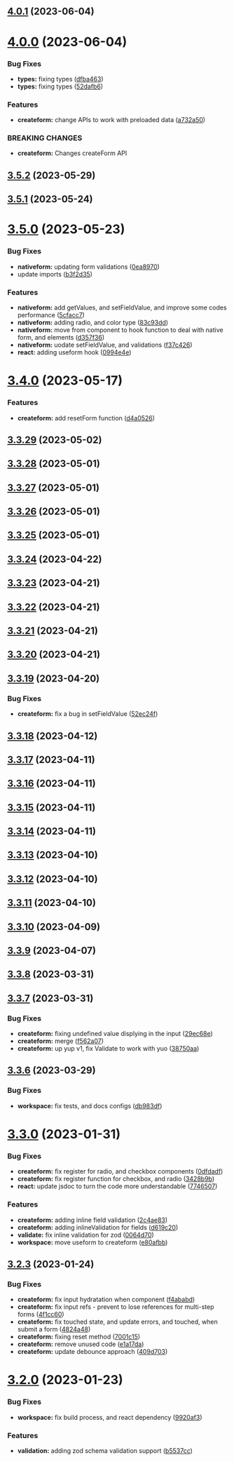 ## [4.0.1](https://github.com/jucian0/createform/compare/v4.0.0...v4.0.1) (2023-06-04)



# [4.0.0](https://github.com/jucian0/createform/compare/v3.5.2...v4.0.0) (2023-06-04)


### Bug Fixes

* **types:** fixing types ([dfba463](https://github.com/jucian0/createform/commit/dfba4633458757da85f70ab7d94403343f092cad))
* **types:** fixing types ([52dafb6](https://github.com/jucian0/createform/commit/52dafb646d2805e5226aac99a3464680284136ab))


### Features

* **createform:** change APIs to work with preloaded data ([a732a50](https://github.com/jucian0/createform/commit/a732a5017330f6f7438e1ed7018de01b37477dda))


### BREAKING CHANGES

* **createform:** Changes createForm API



## [3.5.2](https://github.com/jucian0/createform/compare/v3.5.1...v3.5.2) (2023-05-29)



## [3.5.1](https://github.com/jucian0/createform/compare/v3.5.0...v3.5.1) (2023-05-24)



# [3.5.0](https://github.com/jucian0/createform/compare/v3.4.0...v3.5.0) (2023-05-23)


### Bug Fixes

* **nativeform:** updating form validations ([0ea8970](https://github.com/jucian0/createform/commit/0ea8970bcecfd377b090d16d6e2cc4b9c2ec10e6))
* update imports ([b3f2d35](https://github.com/jucian0/createform/commit/b3f2d3534fdccc0ba3137481c7c73e03eda9d634))


### Features

* **nativeform:** add getValues, and setFieldValue, and improve some codes performance ([5cfacc7](https://github.com/jucian0/createform/commit/5cfacc7ccc1a302f3c719a2b2cab9ea1ef8e92a1))
* **nativeform:** adding radio, and color type ([83c93dd](https://github.com/jucian0/createform/commit/83c93dde4c4be7e517e8a71a60f2f252d559d57b))
* **nativeform:** move from component to hook function to deal with native form, and elements ([d357f36](https://github.com/jucian0/createform/commit/d357f367ee4802147671b350c28e56d3c57098ca))
* **nativeform:** uodate setFieldValue, and validations ([f37c426](https://github.com/jucian0/createform/commit/f37c4267c06e92eabb921ac2f6f365b9f14fdbfb))
* **react:** adding useform hook ([0994e4e](https://github.com/jucian0/createform/commit/0994e4e86d1678112893cdda663acad0d99f7098))



# [3.4.0](https://github.com/jucian0/createform/compare/v3.3.29...v3.4.0) (2023-05-17)


### Features

* **createform:** add resetForm function ([d4a0526](https://github.com/jucian0/createform/commit/d4a052615052e1aa57b4360c24e6a422b9714df5))



## [3.3.29](https://github.com/jucian0/createform/compare/v3.3.28...v3.3.29) (2023-05-02)



## [3.3.28](https://github.com/jucian0/createform/compare/v3.3.27...v3.3.28) (2023-05-01)



## [3.3.27](https://github.com/jucian0/createform/compare/v3.3.26...v3.3.27) (2023-05-01)



## [3.3.26](https://github.com/jucian0/createform/compare/v3.3.25...v3.3.26) (2023-05-01)



## [3.3.25](https://github.com/jucian0/createform/compare/v3.3.24...v3.3.25) (2023-05-01)



## [3.3.24](https://github.com/jucian0/createform/compare/v3.3.23...v3.3.24) (2023-04-22)



## [3.3.23](https://github.com/jucian0/createform/compare/v3.3.22...v3.3.23) (2023-04-21)



## [3.3.22](https://github.com/jucian0/createform/compare/v3.3.21...v3.3.22) (2023-04-21)



## [3.3.21](https://github.com/jucian0/createform/compare/v3.3.20...v3.3.21) (2023-04-21)



## [3.3.20](https://github.com/jucian0/createform/compare/v3.3.19...v3.3.20) (2023-04-21)



## [3.3.19](https://github.com/jucian0/createform/compare/v3.3.18...v3.3.19) (2023-04-20)


### Bug Fixes

* **createform:** fix a bug in setFieldValue ([52ec24f](https://github.com/jucian0/createform/commit/52ec24f55a0a6e10757e686a06af8fdf13a598d2))



## [3.3.18](https://github.com/jucian0/createform/compare/v3.3.17...v3.3.18) (2023-04-12)



## [3.3.17](https://github.com/jucian0/createform/compare/v3.3.16...v3.3.17) (2023-04-11)



## [3.3.16](https://github.com/jucian0/createform/compare/v3.3.15...v3.3.16) (2023-04-11)



## [3.3.15](https://github.com/jucian0/createform/compare/v3.3.14...v3.3.15) (2023-04-11)



## [3.3.14](https://github.com/jucian0/createform/compare/v3.3.13...v3.3.14) (2023-04-11)



## [3.3.13](https://github.com/jucian0/createform/compare/v3.3.12...v3.3.13) (2023-04-10)



## [3.3.12](https://github.com/jucian0/createform/compare/v3.3.11...v3.3.12) (2023-04-10)



## [3.3.11](https://github.com/jucian0/createform/compare/v3.3.10...v3.3.11) (2023-04-10)



## [3.3.10](https://github.com/jucian0/createform/compare/v3.3.9...v3.3.10) (2023-04-09)



## [3.3.9](https://github.com/jucian0/createform/compare/v3.3.8...v3.3.9) (2023-04-07)



## [3.3.8](https://github.com/jucian0/createform/compare/v3.3.7...v3.3.8) (2023-03-31)



## [3.3.7](https://github.com/jucian0/createform/compare/v3.3.6...v3.3.7) (2023-03-31)


### Bug Fixes

* **createform:** fixing undefined value displying in the input ([29ec68e](https://github.com/jucian0/createform/commit/29ec68e311330bef17355dff83c94d73de53aef6))
* **createform:** merge ([f562a07](https://github.com/jucian0/createform/commit/f562a077bb7e568522869d3e2908ad6ce6989ad3))
* **createform:** up yup v1, fix Validate to work with yuo ([38750aa](https://github.com/jucian0/createform/commit/38750aa073aa73ca1178cf27a5deead49a4943d8))



## [3.3.6](https://github.com/jucian0/createform/compare/v3.3.5...v3.3.6) (2023-03-29)


### Bug Fixes

* **workspace:** fix tests, and docs configs ([db983df](https://github.com/jucian0/createform/commit/db983df54e87c0d788ee3336e3b64b999d1e785c))



# [3.3.0](https://github.com/jucian0/createform/compare/v3.2.6...v3.3.0) (2023-01-31)


### Bug Fixes

* **createform:** fix register for radio, and checkbox components ([0dfdadf](https://github.com/jucian0/createform/commit/0dfdadfbce511423bb4ae8348f0d4c63c3a9722d))
* **createform:** fix register function for checkbox, and radio ([3428b9b](https://github.com/jucian0/createform/commit/3428b9b80086fb09200a9e9e2810a86faa2c48ae))
* **react:** update jsdoc to turn the code more understandable ([7746507](https://github.com/jucian0/createform/commit/77465072a502d6248a3ea6d8a800b442aa64b59b))


### Features

* **createform:** adding inline field validation ([2c4ae83](https://github.com/jucian0/createform/commit/2c4ae83abd5f7206a50bb27f99b0a5c3a4930b1a))
* **createform:** adding inlineValidation for fields ([d619c20](https://github.com/jucian0/createform/commit/d619c20be8371595c9b6d5710dc087eb72cfe2ef))
* **validate:** fix inline validation for zod ([0064d70](https://github.com/jucian0/createform/commit/0064d70870c1e1623cab024ec815407a2daf862a))
* **workspace:** move useform to createform ([e80afbb](https://github.com/jucian0/createform/commit/e80afbb09757a0d4c6109b50e5f418b3743a4d48))



## [3.2.3](https://github.com/jucian0/createform/compare/v3.2.2...v3.2.3) (2023-01-24)


### Bug Fixes

* **createform:** fix input hydratation when component ([f4ababd](https://github.com/jucian0/createform/commit/f4ababd88c4beaa4fa49a9ca0c991478299c6fc3))
* **createform:** fix input refs - prevent to lose references for multi-step forms ([4f1cc60](https://github.com/jucian0/createform/commit/4f1cc604a26843a252722a9912b0cd1001578790))
* **createform:** fix touched state, and update errors, and touched, when submit a form ([4824a48](https://github.com/jucian0/createform/commit/4824a486d9f4327ae7a5c7d36870c0508515f357))
* **createform:** fixing reset method ([7001c15](https://github.com/jucian0/createform/commit/7001c15d5f8e53a21a5392b55b51035d22072ce9))
* **createform:** remove unused code ([e1a17da](https://github.com/jucian0/createform/commit/e1a17dab5c68fe7d0afa0f503e2c9dc7a095c556))
* **createform:** update debounce approach ([409d703](https://github.com/jucian0/createform/commit/409d70348f62b6f7a3acced9824d6d3aa14735ec))



# [3.2.0](https://github.com/jucian0/createform/compare/v3.1.1...v3.2.0) (2023-01-23)


### Bug Fixes

* **workspace:** fix build process, and react dependency ([9920af3](https://github.com/jucian0/createform/commit/9920af32a2ff862c563590d03ee0fcf64d6cf13d))


### Features

* **validation:** adding zod schema validation support ([b5537cc](https://github.com/jucian0/createform/commit/b5537cc0dcd81d74da0c94e627687df7017daf23))



